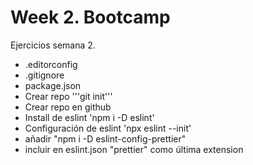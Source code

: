 # Week 2. Bootcamp

Ejercicios semana 2.

- .editorconfig
- .gitignore
- package.json
- Crear repo '''git init'''
- Crear repo en github
- Install de eslint 'npm i -D eslint'
- Configuración de eslint 'npx eslint --init'
- añadir "npm i -D eslint-config-prettier"
- incluir en eslint.json "prettier" como última extension
